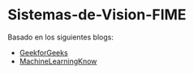 # Sistemas-de-Vision-FIME

Basado en los siguientes blogs:
- [GeekforGeeks](https://www.geeksforgeeks.org/image-processing-without-opencv-python/)
- [MachineLearningKnow](https://machinelearningknowledge.ai/image-segmentation-in-python-opencv/)

